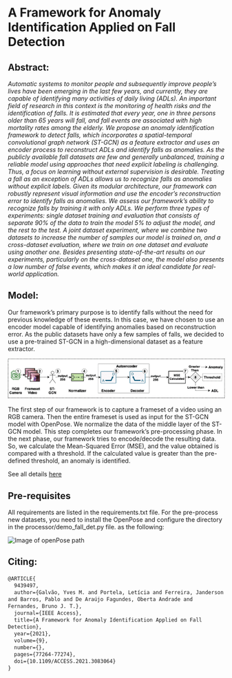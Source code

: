 # A Framework for Anomaly Identification Applied on Fall Detection


## Abstract:
*Automatic systems to monitor people and subsequently improve people’s lives have been emerging in the last few years, and currently, they are capable of identifying many activities of daily living (ADLs). An important field of research in this context is the monitoring of health risks and the identification of falls. It is estimated that every year, one in three persons older than 65 years will fall, and fall events are associated with high mortality rates among the elderly. We propose an anomaly identification framework to detect falls, which incorporates a spatial-temporal convolutional graph network (ST-GCN) as a feature extractor and uses an encoder process to reconstruct ADLs and identify falls as anomalies. As the publicly available fall datasets are few and generally unbalanced, training a reliable model using approaches that need explicit labeling is challenging. Thus, a focus on learning without external supervision is desirable. Treating a fall as an exception of ADLs allows us to recognize falls as anomalies without explicit labels. Given its modular architecture, our framework can robustly represent visual information and use the encoder’s reconstruction error to identify falls as anomalies. We assess our framework’s ability to recognize falls by training it with only ADLs. We perform three types of experiments: single dataset training and evaluation that consists of separate 90% of the data to train the model 5% to adjust the model, and the rest to the test. A joint dataset experiment, where we combine two datasets to increase the number of samples our model is trained on, and a cross-dataset evaluation, where we train on one dataset and evaluate using another one. Besides presenting state-of-the-art results on our experiments, particularly on the cross-dataset one, the model also presents a low number of false events, which makes it an ideal candidate for real-world application.*

## Model:

Our framework’s primary purpose is to identify falls without the need for previous knowledge of these events. In this case, we have chosen to use an encoder model capable of identifying anomalies based on reconstruction error. As the public datasets have only a few samples of falls, we decided to use a pre-trained ST-GCN in a high-dimensional dataset as a feature extractor. 

![Image of the model](galva1-3083064-large.gif)

The first step of our framework is to capture a frameset of a video using an RGB camera. Then the entire frameset is used as input for the ST-GCN model with OpenPose. We normalize the data of the middle layer of the ST-GCN model. This step completes our framework’s pre-processing phase. In the next phase, our framework tries to encode/decode the resulting data. So, we calculate the Mean-Squared Error (MSE), and the value obtained is compared with a threshold. If the calculated value is greater than the pre-defined threshold, an anomaly is identified.

See all details [here](09439497.pdf)

## Pre-requisites

All requirements are listed in the requirements.txt file. For the pre-process new datasets, you need to install the OpenPose and configure the directory in the processor/demo_fall_det.py file. as the following:

![Image of openPose path](screen.jpg)



## Citing:

```
@ARTICLE{
  9439497,  
  author={Galvão, Yves M. and Portela, Letícia and Ferreira, Janderson and Barros, Pablo and De Araújo Fagundes, Oberta Andrade and Fernandes, Bruno J. T.},
  journal={IEEE Access},
  title={A Framework for Anomaly Identification Applied on Fall Detection},
  year={2021},
  volume={9},
  number={},
  pages={77264-77274},
  doi={10.1109/ACCESS.2021.3083064}
}
```
